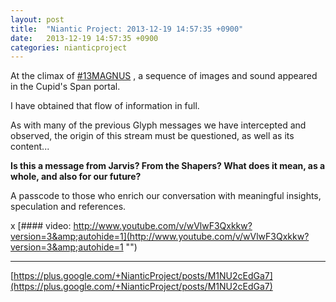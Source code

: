 ```yaml
---
layout: post
title:  "Niantic Project: 2013-12-19 14:57:35 +0900"
date:   2013-12-19 14:57:35 +0900
categories: nianticproject
---
```

At the climax of  [#13MAGNUS](https://plus.google.com/s/%2313MAGNUS "") , a sequence of images and sound appeared in the Cupid's Span portal.

I have obtained that flow of information in full.

As with many of the previous Glyph messages we have intercepted and observed, the origin of this stream must be questioned, as well as its content...

**Is this a message from Jarvis? From the Shapers? What does it mean, as a whole, and also for our future?**

A passcode to those who enrich our conversation with meaningful insights, speculation and references.

x
[#### video: http://www.youtube.com/v/wVlwF3Qxkkw?version=3&amp;autohide=1](http://www.youtube.com/v/wVlwF3Qxkkw?version=3&amp;autohide=1 "")
- - -
[https://plus.google.com/+NianticProject/posts/M1NU2cEdGa7](https://plus.google.com/+NianticProject/posts/M1NU2cEdGa7)
